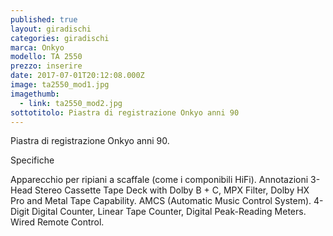 ```yaml
---
published: true
layout: giradischi
categories: giradischi
marca: Onkyo
modello: TA 2550
prezzo: inserire
date: 2017-07-01T20:12:08.000Z
image: ta2550_mod1.jpg
imagethumb:
  - link: ta2550_mod2.jpg
sottotitolo: Piastra di registrazione Onkyo anni 90
---
```

Piastra di registrazione Onkyo anni 90.

Specifiche

Apparecchio per ripiani a scaffale (come i componibili HiFi).
Annotazioni	3-Head Stereo Cassette Tape Deck with Dolby B + C, MPX Filter, Dolby HX Pro and Metal Tape Capability.
AMCS (Automatic Music Control System).
4-Digit Digital Counter, Linear Tape Counter, Digital Peak-Reading Meters.
Wired Remote Control.
